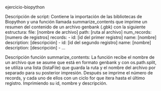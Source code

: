 ejercicio-biopython

Descripción de script:
Contiene la importación de las bibliotecas de Biopython y una función llamada summarize_contents que imprime un resumen del contenido de un archivo genbank (.gbk) con la siguiente estructura:
file: [nombre de archivo]
path: [ruta al archivo]
num_records: [numero de registros]
records:
		- id: [id del primer registro]
		  name: [nombre]
		  description: [descripción]
		- id: [id del segundo registro]
		  name: [nombre]
		  description: [descripción]
		- ...

Descripción función summarize_contents:
La función recibe el nombre de un archivo que se asume que está en formato genbank y con os.path.split, se utiliza una lista (listaFile) que guarda la ruta y el nombre del archivo por separado para su posterior impresión. Después se imprime el número de records, y cada uno de ellos con un ciclo for que itera hasta el último registro. Imprimiendo su id, nombre y descripción. 
